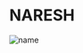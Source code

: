 # NARESH 
![name](https://user-images.githubusercontent.com/51693679/100314851-92acad00-2fdd-11eb-8477-1af6214f8eed.png)

